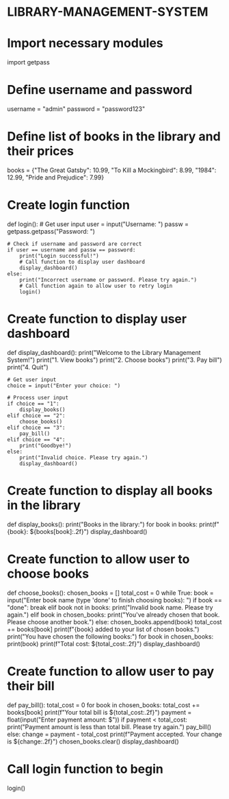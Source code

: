 # LIBRARY-MANAGEMENT-SYSTEM
# Import necessary modules
import getpass

# Define username and password
username = "admin"
password = "password123"

# Define list of books in the library and their prices
books = {"The Great Gatsby": 10.99, "To Kill a Mockingbird": 8.99, "1984": 12.99, "Pride and Prejudice": 7.99}

# Create login function
def login():
    # Get user input
    user = input("Username: ")
    passw = getpass.getpass("Password: ")
   
    # Check if username and password are correct
    if user == username and passw == password:
        print("Login successful!")
        # Call function to display user dashboard
        display_dashboard()
    else:
        print("Incorrect username or password. Please try again.")
        # Call function again to allow user to retry login
        login()

# Create function to display user dashboard
def display_dashboard():
    print("Welcome to the Library Management System!")
    print("1. View books")
    print("2. Choose books")
    print("3. Pay bill")
    print("4. Quit")
   
    # Get user input
    choice = input("Enter your choice: ")
   
    # Process user input
    if choice == "1":
        display_books()
    elif choice == "2":
        choose_books()
    elif choice == "3":
        pay_bill()
    elif choice == "4":
        print("Goodbye!")
    else:
        print("Invalid choice. Please try again.")
        display_dashboard()

# Create function to display all books in the library
def display_books():
    print("Books in the library:")
    for book in books:
        print(f"{book}: ${books[book]:.2f}")
    display_dashboard()

# Create function to allow user to choose books
def choose_books():
    chosen_books = []
    total_cost = 0
    while True:
        book = input("Enter book name (type 'done' to finish choosing books): ")
        if book == "done":
            break
        elif book not in books:
            print("Invalid book name. Please try again.")
        elif book in chosen_books:
            print("You've already chosen that book. Please choose another book.")
        else:
            chosen_books.append(book)
            total_cost += books[book]
            print(f"{book} added to your list of chosen books.")
    print("You have chosen the following books:")
    for book in chosen_books:
        print(book)
    print(f"Total cost: ${total_cost:.2f}")
    display_dashboard()

# Create function to allow user to pay their bill
def pay_bill():
    total_cost = 0
    for book in chosen_books:
        total_cost += books[book]
    print(f"Your total bill is ${total_cost:.2f}")
    payment = float(input("Enter payment amount: $"))
    if payment < total_cost:
        print("Payment amount is less than total bill. Please try again.")
        pay_bill()
    else:
        change = payment - total_cost
        print(f"Payment accepted. Your change is ${change:.2f}")
        chosen_books.clear()
        display_dashboard()

# Call login function to begin
login()
